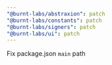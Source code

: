 ```yaml
---
"@burnt-labs/abstraxion": patch
"@burnt-labs/constants": patch
"@burnt-labs/signers": patch
"@burnt-labs/ui": patch
---
```


Fix package.json `main` path
